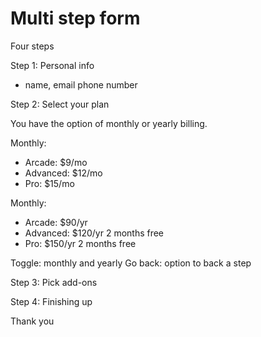 # Multi step form

Four steps

Step 1: Personal info

- name, email phone number

Step 2: Select your plan

You have the option of monthly or yearly billing.

Monthly:

- Arcade: $9/mo
- Advanced: $12/mo
- Pro: $15/mo

Monthly:

- Arcade: $90/yr
- Advanced: $120/yr
  2 months free
- Pro: $150/yr
  2 months free

Toggle: monthly and yearly
Go back: option to back a step

Step 3: Pick add-ons

Step 4: Finishing up

Thank you
